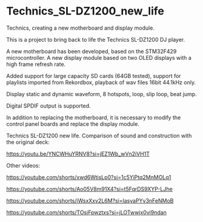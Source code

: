 # Technics_SL-DZ1200_new_life
 Technics, creating a new motherboard and display module.

This is a project to bring back to life the Technics SL-DZ1200 DJ player.

A new motherboard has been developed, based on the STM32F429 microcontroller. A new display module based on two OLED displays with a high frame refresh rate.

Added support for large capacity SD cards (64GB tested), support for playlists imported from Rekordbox, playback of wav files 16bit 44.1kHz only.

Display static and dynamic waveform, 8 hotspots, loop, slip loop, beat jump.

Digital SPDIF output is supported.

In addition to replacing the motherboard, it is necessary to modify the control panel boards and replace the display module.


Technics SL-DZ1200 new life. Comparison of sound and construction with the original deck:

https://youtu.be/YNCWHuYRNV8?si=jEZ1Wb_wVn2iVH1T

Other videos:

https://youtube.com/shorts/xwd6WtisLp0?si=1c5YiPtq2MnMOLq1

https://youtube.com/shorts/Ao05V8m91X4?si=t5FqrDS9XYP-LJhe

https://youtube.com/shorts/iWsxXxv2L6M?si=lasyaPYv3nFeNMoB

https://youtube.com/shorts/TOsjFpwztxs?si=jLOTwwjx0vi9ndan

